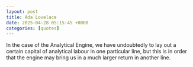 ```yaml
---
layout: post
title: Ada Lovelace
date: 2025-04-28 05:15:45 +0000
categories: [quotes]
---
```


In the case of the Analytical Engine, we have undoubtedly to lay out a certain capital of analytical labour in one particular line, but this is in order that the engine may bring us in a much larger return in another line.  


